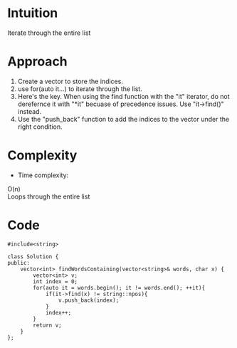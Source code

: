 # Intuition
<!-- Describe your first thoughts on how to solve this problem. -->
Iterate through the entire list
# Approach
<!-- Describe your approach to solving the problem. -->
1. Create a vector to store the indices.
2. use for(auto it...) to iterate through the list.
3. Here's the key. When using the find function with the "it" iterator, do not derefernce it with "*it" becuase of precedence issues. Use "it->find()" instead.
4. Use the "push_back" function to add the indices to the vector under the right condition.
# Complexity
- Time complexity:
<!-- Add your time complexity here, e.g. $$O(n)$$ -->
O(n)  
Loops through the entire list
# Code
```
#include<string>

class Solution {
public:
    vector<int> findWordsContaining(vector<string>& words, char x) {
        vector<int> v;
        int index = 0;
        for(auto it = words.begin(); it != words.end(); ++it){
            if(it->find(x) != string::npos){
                v.push_back(index);
            }
            index++;
        }
        return v;
    }
};
```